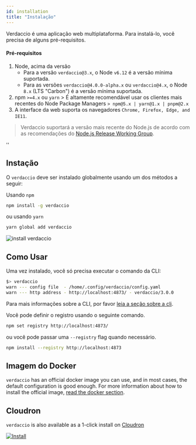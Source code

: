 ```yaml
---
id: installation
title: "Instalação"
---
```


Verdaccio é uma aplicação web multiplataforma. Para instalá-lo, você precisa de alguns pré-requisitos.

#### Pré-requisitos

1. Node, acima da versão 
    - Para a versão `verdaccio@3.x`, o Node `v6.12` é a versão mínima suportada.
    - Para as versões `verdaccio@4.0.0-alpha.x` ou `verdaccio@4.x`, o Node `8.x` (LTS "Carbon") é a versão mínima suportada.
2. npm `>=4.x` ou `yarn` > É altamente recomendável usar os clientes mais recentes do Node Package Managers `> npm@5.x | yarn@1.x | pnpm@2.x`
3. A interface da web suporta os navegadores `Chrome, Firefox, Edge, and IE11`.

> Verdaccio suportará a versão mais recente do Node.js de acordo com as recomendações do [Node.js Release Working Group](https://github.com/nodejs/Release).

<div id="codefund">''</div>

## Instação

O `verdaccio` deve ser instalado globalmente usando um dos métodos a seguir:

Usando `npm`

```bash
npm install -g verdaccio
```

ou usando `yarn`

```bash
yarn global add verdaccio
```

![install verdaccio](assets/install_verdaccio.gif)

## Como Usar

Uma vez instalado, você só precisa executar o comando da CLI:

```bash
$> verdaccio
warn --- config file  - /home/.config/verdaccio/config.yaml
warn --- http address - http://localhost:4873/ - verdaccio/3.0.0
```

Para mais informações sobre a CLI, por favor [leia a seção sobre a cli](cli.md).

Você pode definir o registro usando o seguinte comando.

```bash
npm set registry http://localhost:4873/
```

ou você pode passar uma `--registry` flag quando necessário.

```bash
npm install --registry http://localhost:4873
```

## Imagem do Docker

`verdaccio` has an official docker image you can use, and in most cases, the default configuration is good enough. For more information about how to install the official image, [read the docker section](docker.md).

## Cloudron

`verdaccio` is also available as a 1-click install on [Cloudron](https://cloudron.io)

[![Install](https://cloudron.io/img/button.svg)](https://cloudron.io/button.html?app=org.eggertsson.verdaccio)